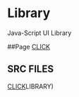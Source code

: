 # Library
Java-Script UI Library

##Page 
[CLICK](https://arsaide.github.io/Library/)

## SRC FILES
[CLICK](https://github.com/Arsaide/Project-Files/tree/main/5)LIBRARY)
